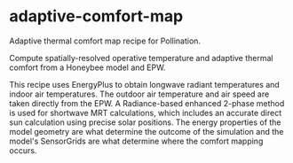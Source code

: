 # adaptive-comfort-map

Adaptive thermal comfort map recipe for Pollination.

Compute spatially-resolved operative temperature and adaptive thermal comfort from
a Honeybee model and EPW.

This recipe uses EnergyPlus to obtain longwave radiant temperatures and indoor air
temperatures. The outdoor air temperature and air speed are taken directly from the EPW.
A Radiance-based enhanced 2-phase method is used for shortwave MRT calculations,
which includes an accurate direct sun calculation using precise solar positions. The
energy properties of the model geometry are what determine the outcome of the
simulation and the model's SensorGrids are what determine where the comfort
mapping occurs.
